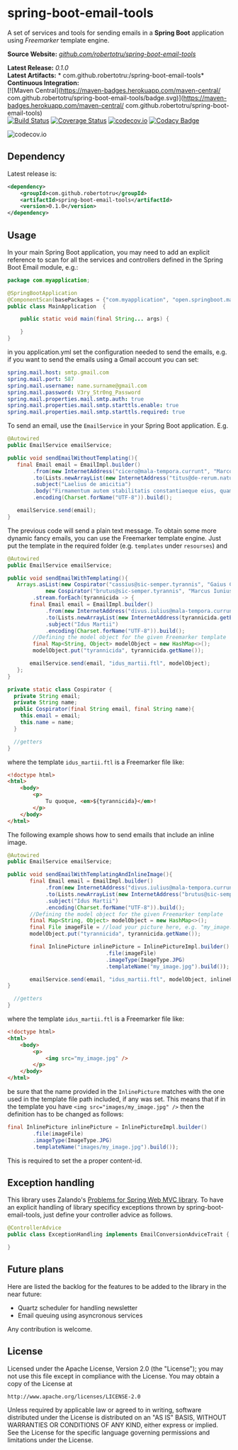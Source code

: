 # spring-boot-email-tools
A set of services and tools for sending emails in a **Spring Boot** application using *Freemarker* template engine.

**Source Website:** *[github.com/robertotru/spring-boot-email-tools](http://github.com/robertotru/spring-boot-email-tools/)*<br />

**Latest Release:** *0.1.0*<br />
**Latest Artifacts:** * com.github.robertotru:/spring-boot-email-tools* <br />
**Continuous Integration:**<br />
[![Maven Central](https://maven-badges.herokuapp.com/maven-central/ com.github.robertotru/spring-boot-email-tools/badge.svg)](https://maven-badges.herokuapp.com/maven-central/ com.github.robertotru/spring-boot-email-tools)
<br />
[![Build Status](https://travis-ci.org/robertotru/spring-boot-email-tools.svg?branch=master)](https://travis-ci.org/robertotru/spring-boot-email-tools)
[![Coverage Status](https://coveralls.io/repos/robertotru/spring-boot-email-tools/badge.svg?branch=master&service=github)](https://coveralls.io/github/robertotru/spring-boot-email-tools?branch=master)
[![codecov.io](https://codecov.io/github/robertotru/spring-boot-email-tools/coverage.svg?branch=master)](https://codecov.io/github/robertotru/spring-boot-email-tools?branch=master)
[![Codacy Badge](https://api.codacy.com/project/badge/grade/7a4364b93df6473fb18a597e900edceb)](https://www.codacy.com/app/roberto-trunfio/spring-boot-email-tools)

![codecov.io](https://codecov.io/github/robertotru/spring-boot-email-tools/branch.svg?branch=master)


## Dependency
Latest release is:

```xml
<dependency>
    <groupId>com.github.robertotru</groupId>
    <artifactId>spring-boot-email-tools</artifactId>
    <version>0.1.0</version>
</dependency>
```


## Usage
In your main Spring Boot application, you may need to add an explicit reference
to scan for all the services and controllers defined in the Spring Boot Email module, e.g.:

```java
package com.myapplication;

@SpringBootApplication
@ComponentScan(basePackages = {"com.myapplication", "open.springboot.mail"})
public class MainApplication  {

    public static void main(final String... args) {

    }
}
```

in you application.yml set the configuration needed to send the emails, e.g. if you want to send
the emails using a Gmail account you can set:

```yml
spring.mail.host: smtp.gmail.com
spring.mail.port: 587
spring.mail.username: name.surname@gmail.com
spring.mail.password: V3ry_Str0ng_Password
spring.mail.properties.mail.smtp.auth: true
spring.mail.properties.mail.smtp.starttls.enable: true
spring.mail.properties.mail.smtp.starttls.required: true
```


To send an email, use the ``EmailService`` in your Spring Boot application. E.g.


```java
@Autowired
public EmailService emailService;

public void sendEmailWithoutTemplating(){
   final Email email = EmailImpl.builder()
        .from(new InternetAddress("cicero@mala-tempora.currunt", "Marco Tullio Cicerone "))
        .to(Lists.newArrayList(new InternetAddress("titus@de-rerum.natura", "Pomponius Attĭcus")))
        .subject("Laelius de amicitia")
        .body("Firmamentum autem stabilitatis constantiaeque eius, quam in amicitia quaerimus, fides est.")
        .encoding(Charset.forName("UTF-8")).build();

   emailService.send(email);
}
```


The previous code will send a plain text message. To obtain some more dynamic fancy emails, you can use the Freemarker template engine. Just put the template in the required folder (e.g. ``templates`` under ``resourses``) and


```java
@Autowired
public EmailService emailService;

public void sendEmailWithTemplating(){
   Arrays.asList(new Cospirator("cassius@sic-semper.tyrannis", "Gaius Cassius Longinus"),
            new Cospirator("brutus@sic-semper.tyrannis", "Marcus Iunius Brutus Caepio"))
        .stream.forEach(tyrannicida -> {
       final Email email = EmailImpl.builder()
            .from(new InternetAddress("divus.iulius@mala-tempora.currunt", "Gaius Iulius Caesar"))
            .to(Lists.newArrayList(new InternetAddress(tyrannicida.getEmail(), tyrannicida.getName())))
            .subject("Idus Martii")
            .encoding(Charset.forName("UTF-8")).build();
        //Defining the model object for the given Freemarker template
        final Map<String, Object> modelObject = new HashMap<>();
        modelObject.put("tyrannicida", tyrannicida.getName());

       emailService.send(email, "idus_martii.ftl", modelObject);
   };
}

private static class Cospirator {
  private String email;
  private String name;
  public Cospirator(final String email, final String name){
    this.email = email;
    this.name = name;
  }

  //getters
}
```

where the template ``idus_martii.ftl`` is a Freemarker file like:

```html
<!doctype html>
<html>
	<body>
		<p>
			Tu quoque, <em>${tyrannicida}</em>!
		</p>
	</body>
</html>
```


The following example shows how to send emails that include an inline image.


```java
@Autowired
public EmailService emailService;

public void sendEmailWithTemplatingAndInlineImage(){
       final Email email = EmailImpl.builder()
            .from(new InternetAddress("divus.iulius@mala-tempora.currunt", "Gaius Iulius Caesar"))
            .to(Lists.newArrayList(new InternetAddress("brutus@sic-semper.tyrannis", "Marcus Iunius Brutus Caepio")))
            .subject("Idus Martii")
            .encoding(Charset.forName("UTF-8")).build();
       //Defining the model object for the given Freemarker template
       final Map<String, Object> modelObject = new HashMap<>();
       final File imageFile = //load your picture here, e.g. "my_image.jpg"
       modelObject.put("tyrannicida", tyrannicida.getName());

       final InlinePicture inlinePicture = InlinePictureImpl.builder()
                               .file(imageFile)
                               .imageType(ImageType.JPG)
                               .templateName("my_image.jpg").build());

       emailService.send(email, "idus_martii.ftl", modelObject, inlinePicture);
}

  //getters
}
```

where the template ``idus_martii.ftl`` is a Freemarker file like:

```html
<!doctype html>
<html>
	<body>
		<p>
			<img src="my_image.jpg" />
		</p>
	</body>
</html>
```

be sure that the name provided in the ``InlinePicture`` matches with the one used in the template file path included, if
any was set. This means that if in the template you have ``<img src="images/my_image.jpg" />`` then the definition has to be
changed as follows:

```java
final InlinePicture inlinePicture = InlinePictureImpl.builder()
        .file(imageFile)
        .imageType(ImageType.JPG)
        .templateName("images/my_image.jpg").build());
```

This is required to set the a proper content-id.

## Exception handling

This library uses Zalando's [Problems for Spring Web MVC library](https://github.com/zalando/problem-spring-web). To have an explicit handling of library specificy exceptions thrown by spring-boot-email-tools, just define your controller advice as follows.

```java
@ControllerAdvice
public class ExceptionHandling implements EmailConversionAdviceTrait {

}
```

## Future plans

Here are listed the backlog for the features to be added to the library in the near future:
* Quartz scheduler for handling newsletter
* Email queuing using asyncronous services

Any contribution is welcome.


## License

Licensed under the Apache License, Version 2.0 (the "License");
you may not use this file except in compliance with the License.
You may obtain a copy of the License at

    http://www.apache.org/licenses/LICENSE-2.0

Unless required by applicable law or agreed to in writing, software
distributed under the License is distributed on an "AS IS" BASIS,
WITHOUT WARRANTIES OR CONDITIONS OF ANY KIND, either express or implied.
See the License for the specific language governing permissions and
limitations under the License.
